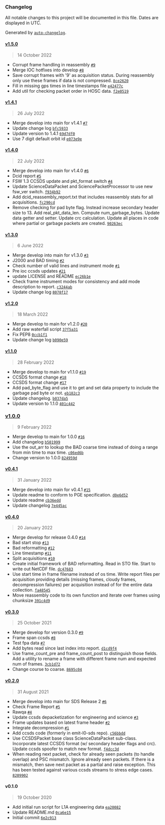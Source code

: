 ### Changelog

All notable changes to this project will be documented in this file. Dates are displayed in UTC.

Generated by [`auto-changelog`](https://github.com/CookPete/auto-changelog).

#### [v1.5.0](https://github.com/emit-sds/emit-sds-l1a/compare/v1.4.1...v1.5.0)

> 14 October 2022

- Corrupt frame handling in reassembly [`#9`](https://github.com/emit-sds/emit-sds-l1a/pull/9)
- Merge IOC hotfixes into develop [`#8`](https://github.com/emit-sds/emit-sds-l1a/pull/8)
- Save corrupt frames with '9' as acquisition status. During reassembly only use these frames if data is not compressed. [`8ce2620`](https://github.com/emit-sds/emit-sds-l1a/commit/8ce26200972cb2d3ebca109977b7c37abe9da578)
- Fill in missing gps times in line timestamps file [`e42477c`](https://github.com/emit-sds/emit-sds-l1a/commit/e42477cfb9372bdffb03fea655ba7870907214fb)
- Add util for checking packet order in HOSC data. [`f2e0519`](https://github.com/emit-sds/emit-sds-l1a/commit/f2e0519b8f8dc3e7d19ce2326990b08b9a5eeb53)

#### [v1.4.1](https://github.com/emit-sds/emit-sds-l1a/compare/v1.4.0...v1.4.1)

> 26 July 2022

- Merge develop into main for v1.4.1 [`#7`](https://github.com/emit-sds/emit-sds-l1a/pull/7)
- Update change log [`bfc5933`](https://github.com/emit-sds/emit-sds-l1a/commit/bfc59333caa4f8aefd211211748feca0886081e6)
- Update version to 1.4.1 [`69d7df0`](https://github.com/emit-sds/emit-sds-l1a/commit/69d7df0bb6b9695a0ee11dd0b8ff94738f3ef6b3)
- Use 7 digit default orbit id [`e073e9e`](https://github.com/emit-sds/emit-sds-l1a/commit/e073e9e3e50428477797de4533e017b2d03cd5a4)

#### [v1.4.0](https://github.com/emit-sds/emit-sds-l1a/compare/v1.3.0...v1.4.0)

> 22 July 2022

- Merge develop into main for v1.4.0 [`#6`](https://github.com/emit-sds/emit-sds-l1a/pull/6)
- Dcid report [`#5`](https://github.com/emit-sds/emit-sds-l1a/pull/5)
- FSW 1.3 CCSDS update and pkt_format switch [`#4`](https://github.com/emit-sds/emit-sds-l1a/pull/4)
- Update ScienceDataPacket and SciencePacketProcessor to use new fsw_ver switch. [`f934b92`](https://github.com/emit-sds/emit-sds-l1a/commit/f934b925858892415d98d5d81bd7f0ea3faa06f1)
- Add dcid_reassembly_report.txt that includes reassembly stats for all acquisitions. [`fc290cd`](https://github.com/emit-sds/emit-sds-l1a/commit/fc290cd720e3762984f4c338898598950f4ece7c)
- Remove checking for pad byte flag. Instead increase secondary header size to 13. Add real_pkt_data_len. Compute num_garbage_bytes. Update data getter and setter. Update crc calculation. Update all places in code where partial or garbage packets are created. [`90263ec`](https://github.com/emit-sds/emit-sds-l1a/commit/90263eca8e457d7a79a57cf39f4de7d49f0aa544)

#### [v1.3.0](https://github.com/emit-sds/emit-sds-l1a/compare/v1.2.0...v1.3.0)

> 6 June 2022

- Merge develop into main for v1.3.0 [`#3`](https://github.com/emit-sds/emit-sds-l1a/pull/3)
- J2000 and BAD timing [`#2`](https://github.com/emit-sds/emit-sds-l1a/pull/2)
- Check number of valid lines and instrument mode [`#1`](https://github.com/emit-sds/emit-sds-l1a/pull/1)
- Pre ioc ccsds updates [`#21`](https://github.com/emit-sds/emit-sds-l1a/pull/21)
- update LICENSE and README [`ec26b1e`](https://github.com/emit-sds/emit-sds-l1a/commit/ec26b1ecb48d0601bab1803671cca1deb8a1896f)
- Check frame instrument modes for consistency and add mode description to report. [`c3244ab`](https://github.com/emit-sds/emit-sds-l1a/commit/c3244ab2132e8786ef162cfd65a7c8581a26e3a9)
- Update change log [`8078f17`](https://github.com/emit-sds/emit-sds-l1a/commit/8078f177a39a61b265e7611fe530f5afaaaabd18)

#### [v1.2.0](https://github.com/emit-sds/emit-sds-l1a/compare/v1.1.0...v1.2.0)

> 18 March 2022

- Merge develop to main for v1.2.0 [`#20`](https://github.com/emit-sds/emit-sds-l1a/pull/20)
- Add raw waterfall script [`37f5a31`](https://github.com/emit-sds/emit-sds-l1a/commit/37f5a314e622432c0413d84caa0c0fd9183f6cc9)
- Fix PEP8 [`0ccb1f1`](https://github.com/emit-sds/emit-sds-l1a/commit/0ccb1f1cd9170e560227d7f59302f5640dd1d305)
- Update change log [`b090e59`](https://github.com/emit-sds/emit-sds-l1a/commit/b090e597495bf3d1e5a360a8eaca2d4253ffb7b2)

#### [v1.1.0](https://github.com/emit-sds/emit-sds-l1a/compare/v1.0.0...v1.1.0)

> 28 February 2022

- Merge develop to main for v1.1.0 [`#19`](https://github.com/emit-sds/emit-sds-l1a/pull/19)
- CCSDS format change [`#18`](https://github.com/emit-sds/emit-sds-l1a/pull/18)
- CCSDS format change [`#17`](https://github.com/emit-sds/emit-sds-l1a/pull/17)
- Add pad_byte_flag and use it to get and set data property to include the garbage pad byte or not. [`eb182c3`](https://github.com/emit-sds/emit-sds-l1a/commit/eb182c36b5f34c70586799cee9d6e9327f67ddcb)
- Update changelog. [`b037da5`](https://github.com/emit-sds/emit-sds-l1a/commit/b037da57e32452c67848adf196b5181e9ee6d236)
- Update version to 1.1.0 [`401c442`](https://github.com/emit-sds/emit-sds-l1a/commit/401c4420350206989053e70fc876d693ae458d42)

### [v1.0.0](https://github.com/emit-sds/emit-sds-l1a/compare/v0.4.1...v1.0.0)

> 9 February 2022

- Merge develop to main for 1.0.0 [`#16`](https://github.com/emit-sds/emit-sds-l1a/pull/16)
- Add changelog [`b501999`](https://github.com/emit-sds/emit-sds-l1a/commit/b5019998362a6b8cba141073c29e8221544cc8c0)
- Use the out_arr to lookup the BAD coarse time instead of doing a range from min time to max time. [`c06ed6b`](https://github.com/emit-sds/emit-sds-l1a/commit/c06ed6bbeac405fc788053e2281d4f6f4f788a14)
- Change version to 1.0.0 [`824959d`](https://github.com/emit-sds/emit-sds-l1a/commit/824959d6dfd11bcb9f1c139701f32e800d39bb06)

#### [v0.4.1](https://github.com/emit-sds/emit-sds-l1a/compare/v0.4.0...v0.4.1)

> 31 January 2022

- Merge develop into main for v0.4.1 [`#15`](https://github.com/emit-sds/emit-sds-l1a/pull/15)
- Update readme to conform to PGE specification. [`d0e6d52`](https://github.com/emit-sds/emit-sds-l1a/commit/d0e6d5232626f91213223631974c1248bf65dd5b)
- Update readme [`cb36edd`](https://github.com/emit-sds/emit-sds-l1a/commit/cb36edd188d7e399352cb6fb73d0f23694ebebeb)
- Update changelog [`7e445ac`](https://github.com/emit-sds/emit-sds-l1a/commit/7e445ac4c5d27d52af2e6190fee7e61761dd6863)

#### [v0.4.0](https://github.com/emit-sds/emit-sds-l1a/compare/v0.3.0...v0.4.0)

> 20 January 2022

- Merge develop for release 0.4.0 [`#14`](https://github.com/emit-sds/emit-sds-l1a/pull/14)
- Bad start stop [`#13`](https://github.com/emit-sds/emit-sds-l1a/pull/13)
- Bad reformatting [`#12`](https://github.com/emit-sds/emit-sds-l1a/pull/12)
- Line timestamp  [`#11`](https://github.com/emit-sds/emit-sds-l1a/pull/11)
- Split acquisitions [`#10`](https://github.com/emit-sds/emit-sds-l1a/pull/10)
- Create initial framework of BAD reformatting. Read in STO file. Start to write out NetCDF file. [`dc47683`](https://github.com/emit-sds/emit-sds-l1a/commit/dc47683868950c6290e98aa55dd30086f4d0ea91)
- Use start time in frame filename instead of os time. Write report files per acquisition providing details (missing frames, cloudy frames, decompression failures) per acquisition instead of for the entire data collection. [`fa48545`](https://github.com/emit-sds/emit-sds-l1a/commit/fa48545c17f0cad8a2ce083cbb0da4e89524c1a0)
- Move reassembly code to its own function and iterate over frames using chunksize [`391c4d9`](https://github.com/emit-sds/emit-sds-l1a/commit/391c4d9d02279eb9fb92785933b4e5c6303acfc4)

#### [v0.3.0](https://github.com/emit-sds/emit-sds-l1a/compare/v0.2.0...v0.3.0)

> 25 October 2021

- Merge develop for version 0.3.0 [`#9`](https://github.com/emit-sds/emit-sds-l1a/pull/9)
- Frame span ccsds [`#8`](https://github.com/emit-sds/emit-sds-l1a/pull/8)
- Test fpa data [`#7`](https://github.com/emit-sds/emit-sds-l1a/pull/7)
- Add bytes read since last index into report. [`d1cd9f4`](https://github.com/emit-sds/emit-sds-l1a/commit/d1cd9f42b76e95d3b09b29ed8cd22254bc07269b)
- Use frame_count_pre and frame_count_post to distinguish those fields. Add a utility to rename a frame with different frame num and expected num of frames. [`3cb1d72`](https://github.com/emit-sds/emit-sds-l1a/commit/3cb1d727fffd25bea8b496f058ebdbf5d7393cac)
- Change course to coarse. [`8695c04`](https://github.com/emit-sds/emit-sds-l1a/commit/8695c04f22962bb53c296a46317c9dd6e60e8709)

#### [v0.2.0](https://github.com/emit-sds/emit-sds-l1a/compare/v0.1.0...v0.2.0)

> 31 August 2021

- Merge develop into main for SDS Release 2 [`#6`](https://github.com/emit-sds/emit-sds-l1a/pull/6)
- Check Frame Report [`#5`](https://github.com/emit-sds/emit-sds-l1a/pull/5)
- Rawqa [`#4`](https://github.com/emit-sds/emit-sds-l1a/pull/4)
- Update ccsds depacketization for engineering and science [`#3`](https://github.com/emit-sds/emit-sds-l1a/pull/3)
- Frame updates based on latest frame header [`#2`](https://github.com/emit-sds/emit-sds-l1a/pull/2)
- Integrate decompression [`#1`](https://github.com/emit-sds/emit-sds-l1a/pull/1)
- Add ccsds code (formerly in emit-l0-sds repo). [`c56bbdd`](https://github.com/emit-sds/emit-sds-l1a/commit/c56bbdd064aa3309a0b9efb6b9c837bf65af5403)
- Use CCSDSPacket base class ScienceDataPacket sub-class. Incorporate latest CCSDS format (w/ secondary header flags and crc). Update ccsds spoofer to match new format. [`f4dcc3d`](https://github.com/emit-sds/emit-sds-l1a/commit/f4dcc3d378ec86939d0aab845113ad0e956bafb2)
- When reading next packet, check for already seen packets (to handle overlap) and PSC mismatch. Ignore already seen packets. If there is a mismatch, then save next packet as a partial and raise exception. This has been tested against various ccsds streams to stress edge cases. [`8209902`](https://github.com/emit-sds/emit-sds-l1a/commit/820990223befd4d098aefc3af58ebaac0fa1ef3f)

#### v0.1.0

> 19 October 2020

- Add initial run script for L1A engineering data [`ea20082`](https://github.com/emit-sds/emit-sds-l1a/commit/ea20082a93a4d7f2086232c009225ca79a8081e2)
- Update README.md [`0ca6e15`](https://github.com/emit-sds/emit-sds-l1a/commit/0ca6e15a94bf8f4f7e9f823bb3829fe0b12f066d)
- Initial commit [`6e2c913`](https://github.com/emit-sds/emit-sds-l1a/commit/6e2c913b2dd184a3986fb10702cf3e706776b782)
